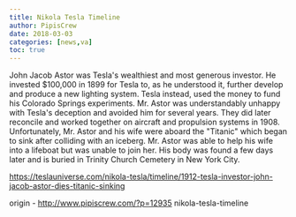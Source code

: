 ```yaml
---
title: Nikola Tesla Timeline
author: PipisCrew
date: 2018-03-03
categories: [news,va]
toc: true
---
```


John Jacob Astor was Tesla's wealthiest and most generous investor. He invested $100,000 in 1899 for Tesla to, as he understood it, further develop and produce a new lighting system. Tesla instead, used the money to fund his Colorado Springs experiments. Mr. Astor was understandably unhappy with Tesla's deception and avoided him for several years. They did later reconcile and worked together on aircraft and propulsion systems in 1908. Unfortunately, Mr. Astor and his wife were aboard the "Titanic" which began to sink after colliding with an iceberg. Mr. Astor was able to help his wife into a lifeboat but was unable to join her. His body was found a few days later and is buried in Trinity Church Cemetery in New York City.

https://teslauniverse.com/nikola-tesla/timeline/1912-tesla-investor-john-jacob-astor-dies-titanic-sinking

origin - http://www.pipiscrew.com/?p=12935 nikola-tesla-timeline